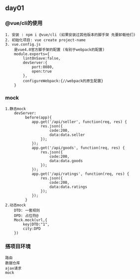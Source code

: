 ## day01
### @vue/cli的使用
    1. 安装 : npm i @vue/cli (如果安装过其他版本的脚手架 先要卸载他们)
    2. 初始化项目: vue create project-name
    3. vue.config.js
        是vue4.0官方脚手架的配置 (有别于webpack的配置)
        module.exports={
            lintOnSave:false,
            devServer:{
                port:8080,
                open:true
            },
            configureWebpack:{//webpack的原生配置}
        }

### mock
    1.静态mock
        devServer:
             before(app){
                app.get('/api/seller', function(req, res) {
                    res.json({
                        code:200,
                        data:data.seller
                    });
                });
                app.get('/api/goods', function(req, res) {
                    res.json({
                        code:200,
                        data:data.goods
                    });
                });
                app.get('/api/ratings', function(req, res) {
                    res.json({
                        code:200,
                        data:data.ratings
                    });
                });
             }
    2.动态mock
        DTD: 一套规则
        DPD: 占位符@
        Mock.mock(url,{
            key|DTD:"1",
            city:DPD
        })

### 搭项目环境
    路由
    数据仓库
    ajax请求
    mock